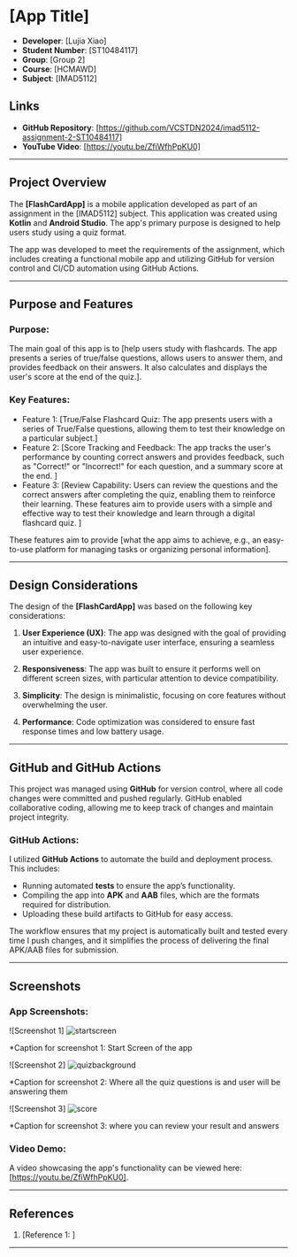 
# [App Title]
- **Developer**: [Lujia Xiao]
- **Student Number**: [ST10484117]
- **Group**: [Group 2]
- **Course**: [HCMAWD]
- **Subject**: [IMAD5112]

## Links
- **GitHub Repository**: [https://github.com/VCSTDN2024/imad5112-assignment-2-ST10484117]
- **YouTube Video**: [https://youtu.be/ZfiWfhPpKU0]

---

## Project Overview

The **[FlashCardApp]** is a mobile application developed as part of an assignment in the [IMAD5112] subject. This application was created using **Kotlin** and **Android Studio**. The app's primary purpose is designed to help users study using a quiz format.


The app was developed to meet the requirements of the assignment, which includes creating a functional mobile app and utilizing GitHub for version control and CI/CD automation using GitHub Actions.

---

## Purpose and Features

### Purpose:
The main goal of this app is to [help users study with flashcards. The app presents a series of true/false questions, allows users to answer them, and provides feedback on their answers. It also calculates and displays the user's score at the end of the quiz.]. 

### Key Features:
- Feature 1: [True/False Flashcard Quiz: The app presents users with a series of True/False questions, allowing them to test their knowledge on a particular subject.]
- Feature 2: [Score Tracking and Feedback: The app tracks the user's performance by counting correct answers and provides feedback, such as "Correct!" or "Incorrect!" for each question, and a summary score at the end.
]
- Feature 3: [Review Capability: Users can review the questions and the correct answers after completing the quiz, enabling them to reinforce their learning.
These features aim to provide users with a simple and effective way to test their knowledge and learn through a digital flashcard quiz.
]

These features aim to provide [what the app aims to achieve, e.g., an easy-to-use platform for managing tasks or organizing personal information].

---

## Design Considerations

The design of the **[FlashCardApp]** was based on the following key considerations:

1. **User Experience (UX)**: The app was designed with the goal of providing an intuitive and easy-to-navigate user interface, ensuring a seamless user experience.
   
2. **Responsiveness**: The app was built to ensure it performs well on different screen sizes, with particular attention to device compatibility.
   
3. **Simplicity**: The design is minimalistic, focusing on core features without overwhelming the user.
   
4. **Performance**: Code optimization was considered to ensure fast response times and low battery usage.

---

## GitHub and GitHub Actions

This project was managed using **GitHub** for version control, where all code changes were committed and pushed regularly. GitHub enabled collaborative coding, allowing me to keep track of changes and maintain project integrity.

### GitHub Actions:
I utilized **GitHub Actions** to automate the build and deployment process. This includes:

- Running automated **tests** to ensure the app’s functionality.
- Compiling the app into **APK** and **AAB** files, which are the formats required for distribution.
- Uploading these build artifacts to GitHub for easy access.

The workflow ensures that my project is automatically built and tested every time I push changes, and it simplifies the process of delivering the final APK/AAB files for submission.

---

## Screenshots

### App Screenshots:
![Screenshot 1] ![startscreen](https://github.com/user-attachments/assets/7f066604-033a-446b-8ff1-9c27db9ebccf)

*Caption for screenshot 1: Start Screen of the app

![Screenshot 2] ![quizbackground](https://github.com/user-attachments/assets/3e223e98-2f1c-456a-bc62-47b6f0929fe6)

*Caption for screenshot 2: Where all the quiz questions is and user will be answering them

![Screenshot 3] ![score](https://github.com/user-attachments/assets/2993e61c-c56f-413a-8e0c-882b6fa32fea)

*Caption for screenshot 3: where you can review your result and answers

### Video Demo:
A video showcasing the app's functionality can be viewed here: [https://youtu.be/ZfiWfhPpKU0].

---

## References

1. [Reference 1:  ]


---

